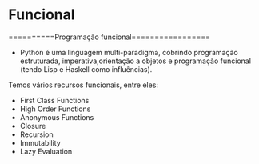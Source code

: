 # Funcional
 
==========Programação funcional=================

* Python é uma linguagem multi-paradigma, cobrindo programação estruturada, imperativa,orientação a objetos e programação funcional  (tendo Lisp e Haskell como influências).


Temos vários recursos funcionais, entre eles:

* First Class Functions
* High Order Functions
* Anonymous Functions
* Closure
* Recursion
* Immutability
* Lazy Evaluation

